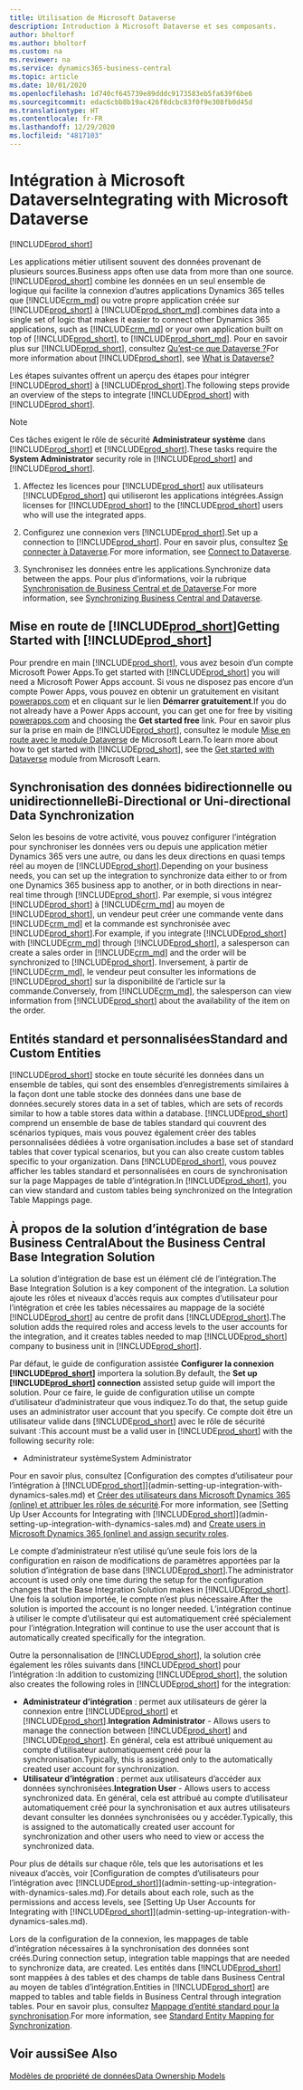 ```yaml
---
title: Utilisation de Microsoft Dataverse
description: Introduction à Microsoft Dataverse et ses composants.
author: bholtorf
ms.author: bholtorf
ms.custom: na
ms.reviewer: na
ms.service: dynamics365-business-central
ms.topic: article
ms.date: 10/01/2020
ms.openlocfilehash: 1d740cf645739e89dddc9173583eb5fa639f6be6
ms.sourcegitcommit: edac6cbb8b19ac426f8dcbc83f0f9e308fb0d45d
ms.translationtype: HT
ms.contentlocale: fr-FR
ms.lasthandoff: 12/29/2020
ms.locfileid: "4817103"
---
```

# <a name="integrating-with-microsoft-dataverse"></a><span data-ttu-id="3ce5b-103">Intégration à Microsoft Dataverse</span><span class="sxs-lookup"><span data-stu-id="3ce5b-103">Integrating with Microsoft Dataverse</span></span>
[!INCLUDE[prod_short](includes/cc_data_platform_banner.md)]

<span data-ttu-id="3ce5b-104">Les applications métier utilisent souvent des données provenant de plusieurs sources.</span><span class="sxs-lookup"><span data-stu-id="3ce5b-104">Business apps often use data from more than one source.</span></span> [!INCLUDE[prod_short](includes/cds_long_md.md)] <span data-ttu-id="3ce5b-105">combine les données en un seul ensemble de logique qui facilite la connexion d’autres applications Dynamics 365 telles que [!INCLUDE[crm_md](includes/crm_md.md)] ou votre propre application créée sur [!INCLUDE[prod_short](includes/cds_long_md.md)] à [!INCLUDE[prod_short_md](includes/prod_short.md)].</span><span class="sxs-lookup"><span data-stu-id="3ce5b-105">combines data into a single set of logic that makes it easier to connect other Dynamics 365 applications, such as [!INCLUDE[crm_md](includes/crm_md.md)] or your own application built on top of [!INCLUDE[prod_short](includes/cds_long_md.md)], to [!INCLUDE[prod_short_md](includes/prod_short.md)].</span></span> <span data-ttu-id="3ce5b-106">Pour en savoir plus sur [!INCLUDE[prod_short](includes/cds_long_md.md)], consultez [Qu’est-ce que Dataverse ?](https://docs.microsoft.com/powerapps/maker/common-data-service/data-platform-intro)</span><span class="sxs-lookup"><span data-stu-id="3ce5b-106">For more information about [!INCLUDE[prod_short](includes/cds_long_md.md)], see [What is Dataverse?](https://docs.microsoft.com/powerapps/maker/common-data-service/data-platform-intro)</span></span>

<span data-ttu-id="3ce5b-107">Les étapes suivantes offrent un aperçu des étapes pour intégrer [!INCLUDE[prod_short](includes/cds_long_md.md)] à [!INCLUDE[prod_short](includes/prod_short.md)].</span><span class="sxs-lookup"><span data-stu-id="3ce5b-107">The following steps provide an overview of the steps to integrate [!INCLUDE[prod_short](includes/cds_long_md.md)] with [!INCLUDE[prod_short](includes/prod_short.md)].</span></span>

> [!Note]  
> <span data-ttu-id="3ce5b-108">Ces tâches exigent le rôle de sécurité **Administrateur système** dans [!INCLUDE[prod_short](includes/cds_long_md.md)] et [!INCLUDE[prod_short](includes/prod_short.md)].</span><span class="sxs-lookup"><span data-stu-id="3ce5b-108">These tasks require the **System Administrator** security role in [!INCLUDE[prod_short](includes/cds_long_md.md)] and [!INCLUDE[prod_short](includes/prod_short.md)].</span></span>  

1. <span data-ttu-id="3ce5b-109">Affectez les licences pour [!INCLUDE[prod_short](includes/cds_long_md.md)] aux utilisateurs [!INCLUDE[prod_short](includes/prod_short.md)] qui utiliseront les applications intégrées.</span><span class="sxs-lookup"><span data-stu-id="3ce5b-109">Assign licenses for [!INCLUDE[prod_short](includes/cds_long_md.md)] to the [!INCLUDE[prod_short](includes/prod_short.md)] users who will use the integrated apps.</span></span>

2. <span data-ttu-id="3ce5b-110">Configurez une connexion vers [!INCLUDE[prod_short](includes/cds_long_md.md)].</span><span class="sxs-lookup"><span data-stu-id="3ce5b-110">Set up a connection to [!INCLUDE[prod_short](includes/cds_long_md.md)].</span></span> <span data-ttu-id="3ce5b-111">Pour en savoir plus, consultez [Se connecter à Dataverse](admin-how-to-set-up-a-dynamics-crm-connection.md).</span><span class="sxs-lookup"><span data-stu-id="3ce5b-111">For more information, see [Connect to Dataverse](admin-how-to-set-up-a-dynamics-crm-connection.md).</span></span>  

3. <span data-ttu-id="3ce5b-112">Synchronisez les données entre les applications.</span><span class="sxs-lookup"><span data-stu-id="3ce5b-112">Synchronize data between the apps.</span></span> <span data-ttu-id="3ce5b-113">Pour plus d’informations, voir la rubrique [Synchronisation de Business Central et de Dataverse](admin-synchronizing-business-central-and-sales.md).</span><span class="sxs-lookup"><span data-stu-id="3ce5b-113">For more information, see [Synchronizing Business Central and Dataverse](admin-synchronizing-business-central-and-sales.md).</span></span> 

## <a name="getting-started-with-prod_short"></a><span data-ttu-id="3ce5b-114">Mise en route de [!INCLUDE[prod_short](includes/cds_long_md.md)]</span><span class="sxs-lookup"><span data-stu-id="3ce5b-114">Getting Started with [!INCLUDE[prod_short](includes/cds_long_md.md)]</span></span>
<span data-ttu-id="3ce5b-115">Pour prendre en main [!INCLUDE[prod_short](includes/cds_long_md.md)], vous avez besoin d’un compte Microsoft Power Apps.</span><span class="sxs-lookup"><span data-stu-id="3ce5b-115">To get started with [!INCLUDE[prod_short](includes/cds_long_md.md)] you will need a Microsoft Power Apps account.</span></span> <span data-ttu-id="3ce5b-116">Si vous ne disposez pas encore d’un compte Power Apps, vous pouvez en obtenir un gratuitement en visitant [powerapps.com](https://make.powerapps.com/?utm_source=padocs&utm_medium=linkinadoc&utm_campaign=referralsfromdoc) et en cliquant sur le lien **Démarrer gratuitement**.</span><span class="sxs-lookup"><span data-stu-id="3ce5b-116">If you do not already have a Power Apps account, you can get one for free by visiting [powerapps.com](https://make.powerapps.com/?utm_source=padocs&utm_medium=linkinadoc&utm_campaign=referralsfromdoc) and choosing the **Get started free** link.</span></span> <span data-ttu-id="3ce5b-117">Pour en savoir plus sur la prise en main de [!INCLUDE[prod_short](includes/cds_long_md.md)], consultez le module [Mise en route avec le module Dataverse](https://docs.microsoft.com/learn/modules/get-started-with-powerapps-common-data-service/) de Microsoft Learn.</span><span class="sxs-lookup"><span data-stu-id="3ce5b-117">To learn more about how to get started with [!INCLUDE[prod_short](includes/cds_long_md.md)], see the [Get started with Dataverse](https://docs.microsoft.com/learn/modules/get-started-with-powerapps-common-data-service/) module from Microsoft Learn.</span></span>

## <a name="bi-directional-or-uni-directional-data-synchronization"></a><span data-ttu-id="3ce5b-118">Synchronisation des données bidirectionnelle ou unidirectionnelle</span><span class="sxs-lookup"><span data-stu-id="3ce5b-118">Bi-Directional or Uni-directional Data Synchronization</span></span>
<span data-ttu-id="3ce5b-119">Selon les besoins de votre activité, vous pouvez configurer l’intégration pour synchroniser les données vers ou depuis une application métier Dynamics 365 vers une autre, ou dans les deux directions en quasi temps réel au moyen de [!INCLUDE[prod_short](includes/cds_long_md.md)].</span><span class="sxs-lookup"><span data-stu-id="3ce5b-119">Depending on your business needs, you can set up the integration to synchronize data either to or from one Dynamics 365 business app to another, or in both directions in near-real time through [!INCLUDE[prod_short](includes/cds_long_md.md)].</span></span> <span data-ttu-id="3ce5b-120">Par exemple, si vous intégrez [!INCLUDE[prod_short](includes/prod_short.md)] à [!INCLUDE[crm_md](includes/crm_md.md)] au moyen de [!INCLUDE[prod_short](includes/cds_long_md.md)], un vendeur peut créer une commande vente dans [!INCLUDE[crm_md](includes/crm_md.md)] et la commande est synchronisée avec [!INCLUDE[prod_short](includes/prod_short.md)].</span><span class="sxs-lookup"><span data-stu-id="3ce5b-120">For example, if you integrate [!INCLUDE[prod_short](includes/prod_short.md)] with [!INCLUDE[crm_md](includes/crm_md.md)] through [!INCLUDE[prod_short](includes/cds_long_md.md)], a salesperson can create a sales order in [!INCLUDE[crm_md](includes/crm_md.md)] and the order will be synchronized to [!INCLUDE[prod_short](includes/prod_short.md)].</span></span> <span data-ttu-id="3ce5b-121">Inversement, à partir de [!INCLUDE[crm_md](includes/crm_md.md)], le vendeur peut consulter les informations de [!INCLUDE[prod_short](includes/prod_short.md)] sur la disponibilité de l’article sur la commande.</span><span class="sxs-lookup"><span data-stu-id="3ce5b-121">Conversely, from [!INCLUDE[crm_md](includes/crm_md.md)], the salesperson can view information from [!INCLUDE[prod_short](includes/prod_short.md)] about the availability of the item on the order.</span></span> 

## <a name="standard-and-custom-entities"></a><span data-ttu-id="3ce5b-122">Entités standard et personnalisées</span><span class="sxs-lookup"><span data-stu-id="3ce5b-122">Standard and Custom Entities</span></span>
[!INCLUDE[prod_short](includes/cds_long_md.md)] <span data-ttu-id="3ce5b-123">stocke en toute sécurité les données dans un ensemble de tables, qui sont des ensembles d’enregistrements similaires à la façon dont une table stocke des données dans une base de données.</span><span class="sxs-lookup"><span data-stu-id="3ce5b-123">securely stores data in a set of tables, which are sets of records similar to how a table stores data within a database.</span></span> [!INCLUDE[prod_short](includes/cds_long_md.md)] <span data-ttu-id="3ce5b-124">comprend un ensemble de base de tables standard qui couvrent des scénarios typiques, mais vous pouvez également créer des tables personnalisées dédiées à votre organisation.</span><span class="sxs-lookup"><span data-stu-id="3ce5b-124">includes a base set of standard tables that cover typical scenarios, but you can also create custom tables specific to your organization.</span></span> <span data-ttu-id="3ce5b-125">Dans [!INCLUDE[prod_short](includes/prod_short.md)], vous pouvez afficher les tables standard et personnalisées en cours de synchronisation sur la page Mappages de table d’intégration.</span><span class="sxs-lookup"><span data-stu-id="3ce5b-125">In [!INCLUDE[prod_short](includes/prod_short.md)], you can view standard and custom tables being synchronized on the Integration Table Mappings page.</span></span>

## <a name="about-the-business-central-base-integration-solution"></a><span data-ttu-id="3ce5b-126">À propos de la solution d’intégration de base Business Central</span><span class="sxs-lookup"><span data-stu-id="3ce5b-126">About the Business Central Base Integration Solution</span></span>

<span data-ttu-id="3ce5b-127">La solution d’intégration de base est un élément clé de l’intégration.</span><span class="sxs-lookup"><span data-stu-id="3ce5b-127">The Base Integration Solution is a key component of the integration.</span></span> <span data-ttu-id="3ce5b-128">La solution ajoute les rôles et niveaux d’accès requis aux comptes d’utilisateur pour l’intégration et crée les tables nécessaires au mappage de la société [!INCLUDE[prod_short](includes/prod_short.md)] au centre de profit dans [!INCLUDE[prod_short](includes/cds_long_md.md)].</span><span class="sxs-lookup"><span data-stu-id="3ce5b-128">The solution adds the required roles and access levels to the user accounts for the integration, and it creates tables needed to map [!INCLUDE[prod_short](includes/prod_short.md)] company to business unit in [!INCLUDE[prod_short](includes/cds_long_md.md)].</span></span> 

<span data-ttu-id="3ce5b-129">Par défaut, le guide de configuration assistée **Configurer la connexion [!INCLUDE[prod_short](includes/cds_long_md.md)]** importera la solution.</span><span class="sxs-lookup"><span data-stu-id="3ce5b-129">By default, the **Set up [!INCLUDE[prod_short](includes/cds_long_md.md)] connection** assisted setup guide will import the solution.</span></span> <span data-ttu-id="3ce5b-130">Pour ce faire, le guide de configuration utilise un compte d’utilisateur d’administrateur que vous indiquez.</span><span class="sxs-lookup"><span data-stu-id="3ce5b-130">To do that, the setup guide uses an administrator user account that you specify.</span></span> <span data-ttu-id="3ce5b-131">Ce compte doit être un utilisateur valide dans [!INCLUDE[prod_short](includes/cds_long_md.md)] avec le rôle de sécurité suivant :</span><span class="sxs-lookup"><span data-stu-id="3ce5b-131">This account must be a valid user in [!INCLUDE[prod_short](includes/cds_long_md.md)] with the following security role:</span></span>

* <span data-ttu-id="3ce5b-132">Administrateur système</span><span class="sxs-lookup"><span data-stu-id="3ce5b-132">System Administrator</span></span>  

<span data-ttu-id="3ce5b-133">Pour en savoir plus, consultez [Configuration des comptes d’utilisateur pour l’intégration à [!INCLUDE[prod_short](includes/cds_long_md.md)]](admin-setting-up-integration-with-dynamics-sales.md) et [Créer des utilisateurs dans Microsoft Dynamics 365 (online) et attribuer les rôles de sécurité](/dynamics365/customer-engagement/admin/create-users-assign-online-security-roles).</span><span class="sxs-lookup"><span data-stu-id="3ce5b-133">For more information, see [Setting Up User Accounts for Integrating with [!INCLUDE[prod_short](includes/cds_long_md.md)]](admin-setting-up-integration-with-dynamics-sales.md) and [Create users in Microsoft Dynamics 365 (online) and assign security roles](/dynamics365/customer-engagement/admin/create-users-assign-online-security-roles).</span></span> 

<span data-ttu-id="3ce5b-134">Le compte d’administrateur n’est utilisé qu’une seule fois lors de la configuration en raison de modifications de paramètres apportées par la solution d’intégration de base dans [!INCLUDE[prod_short](includes/cds_long_md.md)].</span><span class="sxs-lookup"><span data-stu-id="3ce5b-134">The administrator account is used only one time during the setup for the configuration changes that the Base Integration Solution makes in [!INCLUDE[prod_short](includes/cds_long_md.md)].</span></span> <span data-ttu-id="3ce5b-135">Une fois la solution importée, le compte n’est plus nécessaire.</span><span class="sxs-lookup"><span data-stu-id="3ce5b-135">After the solution is imported the account is no longer needed.</span></span> <span data-ttu-id="3ce5b-136">L’intégration continue à utiliser le compte d’utilisateur qui est automatiquement créé spécialement pour l’intégration.</span><span class="sxs-lookup"><span data-stu-id="3ce5b-136">Integration will continue to use the user account that is automatically created specifically for the integration.</span></span>

<span data-ttu-id="3ce5b-137">Outre la personnalisation de [!INCLUDE[prod_short](includes/cds_long_md.md)], la solution crée également les rôles suivants dans [!INCLUDE[prod_short](includes/cds_long_md.md)] pour l’intégration :</span><span class="sxs-lookup"><span data-stu-id="3ce5b-137">In addition to customizing [!INCLUDE[prod_short](includes/cds_long_md.md)], the solution also creates the following roles in [!INCLUDE[prod_short](includes/cds_long_md.md)] for the integration:</span></span>

* <span data-ttu-id="3ce5b-138">**Administrateur d’intégration** : permet aux utilisateurs de gérer la connexion entre [!INCLUDE[prod_short](includes/prod_short.md)] et [!INCLUDE[prod_short](includes/cds_long_md.md)].</span><span class="sxs-lookup"><span data-stu-id="3ce5b-138">**Integration Administrator** - Allows users to manage the connection between [!INCLUDE[prod_short](includes/prod_short.md)] and [!INCLUDE[prod_short](includes/cds_long_md.md)].</span></span> <span data-ttu-id="3ce5b-139">En général, cela est attribué uniquement au compte d’utilisateur automatiquement créé pour la synchronisation.</span><span class="sxs-lookup"><span data-stu-id="3ce5b-139">Typically, this is assigned only to the automatically created user account for synchronization.</span></span>  
* <span data-ttu-id="3ce5b-140">**Utilisateur d’intégration** : permet aux utilisateurs d’accéder aux données synchronisées.</span><span class="sxs-lookup"><span data-stu-id="3ce5b-140">**Integration User** - Allows users to access synchronized data.</span></span> <span data-ttu-id="3ce5b-141">En général, cela est attribué au compte d’utilisateur automatiquement créé pour la synchronisation et aux autres utilisateurs devant consulter les données synchronisées ou y accéder.</span><span class="sxs-lookup"><span data-stu-id="3ce5b-141">Typically, this is assigned to the automatically created user account for synchronization and other users who need to view or access the synchronized data.</span></span>

<span data-ttu-id="3ce5b-142">Pour plus de détails sur chaque rôle, tels que les autorisations et les niveaux d’accès, voir [Configuration de comptes d’utilisateurs pour l’intégration avec [!INCLUDE[prod_short](includes/cds_long_md.md)]](admin-setting-up-integration-with-dynamics-sales.md).</span><span class="sxs-lookup"><span data-stu-id="3ce5b-142">For details about each role, such as the permissions and access levels, see [Setting Up User Accounts for Integrating with [!INCLUDE[prod_short](includes/cds_long_md.md)]](admin-setting-up-integration-with-dynamics-sales.md).</span></span>

<span data-ttu-id="3ce5b-143">Lors de la configuration de la connexion, les mappages de table d’intégration nécessaires à la synchronisation des données sont créés.</span><span class="sxs-lookup"><span data-stu-id="3ce5b-143">During connection setup, integration table mappings that are needed to synchronize data, are created.</span></span> <span data-ttu-id="3ce5b-144">Les entités dans [!INCLUDE[prod_short](includes/cds_long_md.md)] sont mappées à des tables et des champs de table dans Business Central au moyen de tables d’intégration.</span><span class="sxs-lookup"><span data-stu-id="3ce5b-144">Entities in [!INCLUDE[prod_short](includes/cds_long_md.md)] are mapped to tables and table fields in Business Central through integration tables.</span></span> <span data-ttu-id="3ce5b-145">Pour en savoir plus, consultez [Mappage d’entité standard pour la synchronisation](admin-synchronizing-business-central-and-sales.md#standard-table-mapping-for-synchronization).</span><span class="sxs-lookup"><span data-stu-id="3ce5b-145">For more information, see [Standard Entity Mapping for Synchronization](admin-synchronizing-business-central-and-sales.md#standard-table-mapping-for-synchronization).</span></span>

## <a name="see-also"></a><span data-ttu-id="3ce5b-146">Voir aussi</span><span class="sxs-lookup"><span data-stu-id="3ce5b-146">See Also</span></span>
[<span data-ttu-id="3ce5b-147">Modèles de propriété de données</span><span class="sxs-lookup"><span data-stu-id="3ce5b-147">Data Ownership Models</span></span>](admin-cds-company-concept.md)  
<!--needs to be removed as this is moved to dev-itpro docs[Walkthrough: Customizing an Integration with Dataverse](\dynamics365\business-central\dev-itpro\administration\administration-custom-cds-integration) -->



